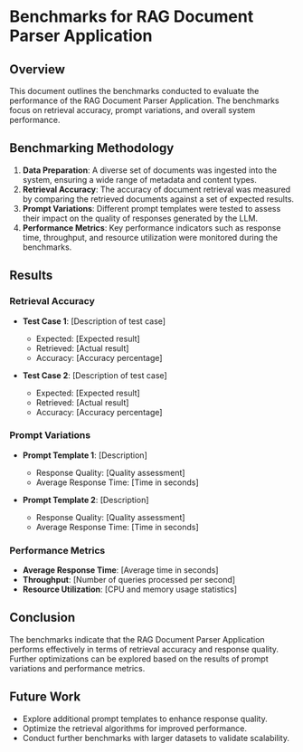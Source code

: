 # Benchmarks for RAG Document Parser Application

## Overview
This document outlines the benchmarks conducted to evaluate the performance of the RAG Document Parser Application. The benchmarks focus on retrieval accuracy, prompt variations, and overall system performance.

## Benchmarking Methodology
1. **Data Preparation**: A diverse set of documents was ingested into the system, ensuring a wide range of metadata and content types.
2. **Retrieval Accuracy**: The accuracy of document retrieval was measured by comparing the retrieved documents against a set of expected results.
3. **Prompt Variations**: Different prompt templates were tested to assess their impact on the quality of responses generated by the LLM.
4. **Performance Metrics**: Key performance indicators such as response time, throughput, and resource utilization were monitored during the benchmarks.

## Results
### Retrieval Accuracy
- **Test Case 1**: [Description of test case]
  - Expected: [Expected result]
  - Retrieved: [Actual result]
  - Accuracy: [Accuracy percentage]

- **Test Case 2**: [Description of test case]
  - Expected: [Expected result]
  - Retrieved: [Actual result]
  - Accuracy: [Accuracy percentage]

### Prompt Variations
- **Prompt Template 1**: [Description]
  - Response Quality: [Quality assessment]
  - Average Response Time: [Time in seconds]

- **Prompt Template 2**: [Description]
  - Response Quality: [Quality assessment]
  - Average Response Time: [Time in seconds]

### Performance Metrics
- **Average Response Time**: [Average time in seconds]
- **Throughput**: [Number of queries processed per second]
- **Resource Utilization**: [CPU and memory usage statistics]

## Conclusion
The benchmarks indicate that the RAG Document Parser Application performs effectively in terms of retrieval accuracy and response quality. Further optimizations can be explored based on the results of prompt variations and performance metrics.

## Future Work
- Explore additional prompt templates to enhance response quality.
- Optimize the retrieval algorithms for improved performance.
- Conduct further benchmarks with larger datasets to validate scalability.